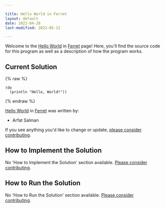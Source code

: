 ```yaml
---

title: Hello World in Ferret
layout: default
date: 2022-04-28
last-modified: 2022-05-12

---
```


Welcome to the [Hello World](https://sampleprograms.io/projects/hello-world) in [Ferret](https://sampleprograms.io/languages/ferret) page! Here, you'll find the source code for this program as well as a description of how the program works.

## Current Solution

{% raw %}

```ferret
(do
  (println "Hello, World!"))
```

{% endraw %}

[Hello World](https://sampleprograms.io/projects/hello-world) in [Ferret](https://sampleprograms.io/languages/ferret) was written by:

- Arfat Salman

If you see anything you'd like to change or update, [please consider contributing](https://github.com/TheRenegadeCoder/sample-programs).

## How to Implement the Solution

No 'How to Implement the Solution' section available. [Please consider contributing](https://github.com/TheRenegadeCoder/sample-programs-website).

## How to Run the Solution

No 'How to Run the Solution' section available. [Please consider contributing](https://github.com/TheRenegadeCoder/sample-programs-website).